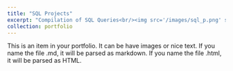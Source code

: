 ```yaml
---
title: "SQL Projects"
excerpt: "Compilation of SQL Queries<br/><img src='/images/sql_p.png' style='max-width: 200px;'>"
collection: portfolio
---
```


This is an item in your portfolio. It can be have images or nice text. If you name the file .md, it will be parsed as markdown. If you name the file .html, it will be parsed as HTML.
